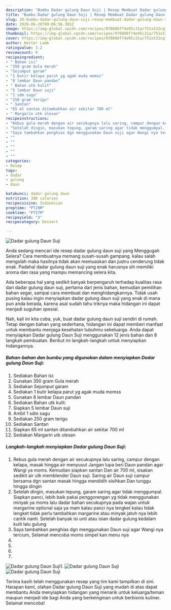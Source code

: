 ```yaml
---
description: "Bumbu Dadar gulung Daun Suji | Resep Membuat Dadar gulung Daun Suji Yang Lezat"
title: "Bumbu Dadar gulung Daun Suji | Resep Membuat Dadar gulung Daun Suji Yang Lezat"
slug: 26-bumbu-dadar-gulung-daun-suji-resep-membuat-dadar-gulung-daun-suji-yang-lezat
date: 2020-06-26T09:06:56.301Z
image: https://img-global.cpcdn.com/recipes/970808f74e95c31a/751x532cq70/dadar-gulung-daun-suji-foto-resep-utama.jpg
thumbnail: https://img-global.cpcdn.com/recipes/970808f74e95c31a/751x532cq70/dadar-gulung-daun-suji-foto-resep-utama.jpg
cover: https://img-global.cpcdn.com/recipes/970808f74e95c31a/751x532cq70/dadar-gulung-daun-suji-foto-resep-utama.jpg
author: Hester Lamb
ratingvalue: 3.2
reviewcount: 9
recipeingredient:
- " Bahan isi"
- "350 gram Gula merah"
- "Sejumput garam"
- "1 butir kelapa parut yg agak muda momss"
- "8 lembar Daun pandan"
- " Bahan utk kulit"
- "5 lembar Daun suji"
- "1 sdm sagu"
- "250 gram terigu"
- " Santan"
- "65 ml santan ditambahkan air sekitar 700 ml"
- " Margarin utk olesan"
recipeinstructions:
- "Rebus gula merah dengan air secukupnya lalu saring, campur dengan kelapa, masak hingga air menyusut Jangan lupa beri Daun pandan agar Wangi ya moms. Kemudian siapkan santan Dan air 700 ml, sisakan sedikit air utk memblender Daun suji. Saring air Daun suji campur bersama dgn santan masak hingga mendidih sisihkan Dan tunggu hingga dingin"
- "Setelah dingin, masukan tepung, garam saring agar tidak menggumpal. Siapkan panci, lebih baik pakai penggorengan yg tidak menggunakan minyak ya moms lalu dadar bahan secukupnya pada wajan untuk margarine optional saja ya mam kalau panci nya lengket kalau tidak lengket tidak perlu tambahkan margarine atau minyak jatuh nya lebih cantik nanti. Setelah banyak isi unti atau isian dadar gulung kedalam kulit lalu gulung"
- "Saya tambahkan penghias dgn menggunakan Daun suji agar Wangi nya tercium, Selamat mencoba moms simpel kan menu nya"
- ""
- ""
- ""
- ""
- ""
categories:
- Resep
tags:
- dadar
- gulung
- daun

katakunci: dadar gulung daun 
nutrition: 300 calories
recipecuisine: Indonesian
preptime: "PT29M"
cooktime: "PT37M"
recipeyield: "3"
recipecategory: Dessert

---
```



![Dadar gulung Daun Suji](https://img-global.cpcdn.com/recipes/970808f74e95c31a/751x532cq70/dadar-gulung-daun-suji-foto-resep-utama.jpg)

Anda sedang mencari ide resep dadar gulung daun suji yang Menggugah Selera? Cara membuatnya memang susah-susah gampang. kalau salah mengolah maka hasilnya tidak akan memuaskan dan justru cenderung tidak enak. Padahal dadar gulung daun suji yang enak harusnya sih memiliki aroma dan rasa yang mampu memancing selera kita.

Ada beberapa hal yang sedikit banyak berpengaruh terhadap kualitas rasa dari dadar gulung daun suji, pertama dari jenis bahan, kemudian pemilihan bahan segar, sampai cara membuat dan menghidangkannya. Tidak usah pusing kalau ingin menyiapkan dadar gulung daun suji yang enak di mana pun anda berada, karena asal sudah tahu triknya maka hidangan ini dapat menjadi suguhan spesial.




Nah, kali ini kita coba, yuk, buat dadar gulung daun suji sendiri di rumah. Tetap dengan bahan yang sederhana, hidangan ini dapat memberi manfaat untuk membantu menjaga kesehatan tubuhmu sekeluarga. Anda dapat menyiapkan Dadar gulung Daun Suji menggunakan 12 jenis bahan dan 8 langkah pembuatan. Berikut ini langkah-langkah untuk menyiapkan hidangannya.

<!--inarticleads1-->

##### Bahan-bahan dan bumbu yang digunakan dalam menyiapkan Dadar gulung Daun Suji:

1. Sediakan  Bahan isi:
1. Gunakan 350 gram Gula merah
1. Sediakan Sejumput garam
1. Sediakan 1 butir kelapa parut yg agak muda momss
1. Gunakan 8 lembar Daun pandan
1. Sediakan  Bahan utk kulit:
1. Siapkan 5 lembar Daun suji
1. Ambil 1 sdm sagu
1. Sediakan 250 gram terigu
1. Sediakan  Santan
1. Siapkan 65 ml santan ditambahkan air sekitar 700 ml
1. Sediakan  Margarin utk olesan




<!--inarticleads2-->

##### Langkah-langkah menyiapkan Dadar gulung Daun Suji:

1. Rebus gula merah dengan air secukupnya lalu saring, campur dengan kelapa, masak hingga air menyusut Jangan lupa beri Daun pandan agar Wangi ya moms. Kemudian siapkan santan Dan air 700 ml, sisakan sedikit air utk memblender Daun suji. Saring air Daun suji campur bersama dgn santan masak hingga mendidih sisihkan Dan tunggu hingga dingin
1. Setelah dingin, masukan tepung, garam saring agar tidak menggumpal. Siapkan panci, lebih baik pakai penggorengan yg tidak menggunakan minyak ya moms lalu dadar bahan secukupnya pada wajan untuk margarine optional saja ya mam kalau panci nya lengket kalau tidak lengket tidak perlu tambahkan margarine atau minyak jatuh nya lebih cantik nanti. Setelah banyak isi unti atau isian dadar gulung kedalam kulit lalu gulung
1. Saya tambahkan penghias dgn menggunakan Daun suji agar Wangi nya tercium, Selamat mencoba moms simpel kan menu nya
1. 
1. 
1. 
1. 
<img src="//assets-global.cpcdn.com/assets/icons/button_play-2c75c40dde080a61004c1f40b05d8f140eaff45d7e9e6481dc71c63d2e7c4909.png" alt="Dadar gulung Daun Suji">1. 
<img src="//assets-global.cpcdn.com/assets/icons/button_play-2c75c40dde080a61004c1f40b05d8f140eaff45d7e9e6481dc71c63d2e7c4909.png" alt="Dadar gulung Daun Suji"><img src="//assets-global.cpcdn.com/assets/icons/button_play-2c75c40dde080a61004c1f40b05d8f140eaff45d7e9e6481dc71c63d2e7c4909.png" alt="Dadar gulung Daun Suji">



Terima kasih telah menggunakan resep yang tim kami tampilkan di sini. Harapan kami, olahan Dadar gulung Daun Suji yang mudah di atas dapat membantu Anda menyiapkan hidangan yang menarik untuk keluarga/teman maupun menjadi ide bagi Anda yang berkeinginan untuk berbisnis kuliner. Selamat mencoba!
